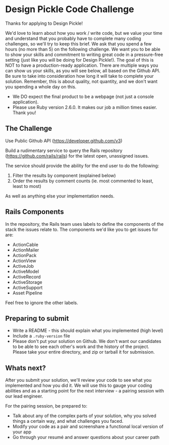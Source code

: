 # Design Pickle Code Challenge

Thanks for applying to Design Pickle!

We'd love to learn about how you work / write code, but we value your time and understand that you probably have to complete many coding challenges, so we'll try to keep this brief. We ask that you spend a few hours (no more than 5) on the following challenge. We want you to be able to show your skills and commitment to writing great code in a pressure-free setting (just like you will be doing for Design Pickle!). The goal of this is NOT to have a production-ready application. There are multiple ways you can show us your skills, as you will see below, all based on the Github API. Be sure to take into consideration how long it will take to complete your solution. Remember, this is about quality, not quantity, and we don't want you spending a whole day on this.

- We DO expect the final product to be a webpage (not just a console application).
- Please use Ruby version 2.6.0. It makes our job a million times easier. Thank you!

## The Challenge

Use Public Github API (https://developer.github.com/v3)

Build a rudimentary service to query the Rails repository (https://github.com/rails/rails) for the latest open, unassigned issues.

The service should provide the ability for the end user to do the following:

1. Filter the results by component (explained below)
2. Order the results by comment counts (ie. most commented to least, least to most)

As well as anything else your implementation needs.

## Rails Components

In the repository, the Rails team uses labels to define the components of the stack the issues relate to.  The components we'd like you to get issues for are:

- ActionCable
- ActionMailer
- ActionPack
- ActionView
- ActiveJob
- ActiveModel
- ActiveRecord
- ActiveStorage
- ActiveSupport
- Asset Pipeline

Feel free to ignore the other labels.

## Preparing to submit
- Write a README - this should explain what you implemented (high level)
- Include a `.ruby-version` file
- Please don't put your solution on Github. We don't want our candidates to be able to see each other's work and the history of the project. Please take your entire directory, and zip or tarball it for submission.

## Whats next?
After you submit your solution, we'll review your code to see what you implemented and how you did it. We will use this to gauge your coding abilities and as a starting point for the next interview - a pairing session with our lead engineer.

For the pairing session, be prepared to:

- Talk about any of the complex parts of your solution, why you solved things a certain way, and what challenges you faced.
- Modify your code as a pair and screenshare a functional local version of your app
- Go through your resumé and answer questions about your career path
